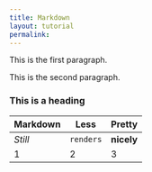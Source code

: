 ```yaml
---
title: Markdown
layout: tutorial
permalink:
---
```


This is the first paragraph.

This is the second paragraph.

### This is a heading

Markdown | Less | Pretty
--- | --- | ---
*Still* | `renders` | **nicely**
1 | 2 | 3
